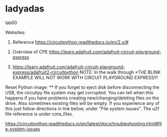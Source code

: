 # ladyadas
lab00

Websites:
1. Reference https://circuitpython.readthedocs.io/en/2.x/#

2. Overview of CPE https://learn.adafruit.com/adafruit-circuit-playground-express

3. https://learn.adafruit.com/adafruit-circuit-playground-express/adafruit2-circuitpython
  NOTE: In the walk through *THE BLINK EXAMPLE WILL NOT WORK WITH CIRCUIT PLAYGROUND EXPRESS!!!

Reset Python image: ** If you forget to eject disk before disconnecting the USB, the circuitpy file system may get corrupted. You can tell when this happens if you have problems creating new/changing/deleting files on the drive. Also sometimes existing files will be empty. If you experience any of this just follow directions in link below, under "File system issues". The u2f file reference is under core_files.

https://circuitpython.readthedocs.io/en/latest/docs/troubleshooting.html#file-system-issues
